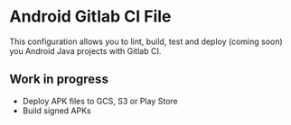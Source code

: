 # Android Gitlab CI File

This configuration allows you to lint, build, test and deploy (coming soon) you Android Java projects with Gitlab CI.

## Work in progress

+ Deploy APK files to GCS, S3 or Play Store
+ Build signed APKs
